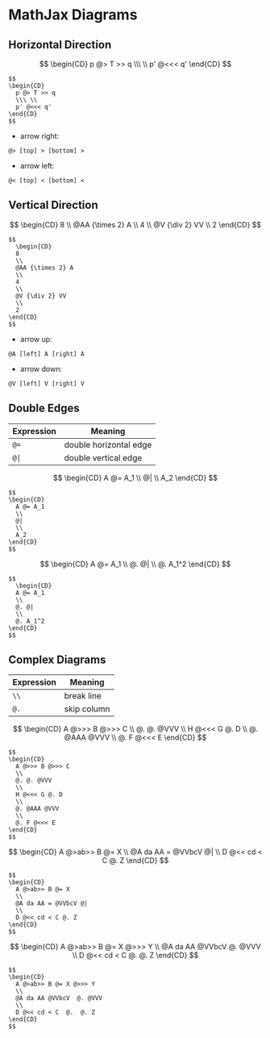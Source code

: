 # MathJax Diagrams

## Horizontal Direction

$$
\begin{CD}
p @> T >> q
\\\ \\
p' @<<< q'
\end{CD}
$$

```
$$
\begin{CD}
  p @> T >> q
  \\\ \\
  p' @<<< q'
\end{CD}
$$
```

- arrow right:

```
@> [top] > [bottom] >
```

- arrow left:

```
@< [top] < [bottom] <
```

<!--
| Direction | Label position | Expression |
|--|--|--|
| left | none | `p @<<< q` |
| left | top | `p @< T << q` |
| left | bottom | `p @<< B < q` |
| left | top and bottom | `p @< T < B < q` |
| right | none | `p @>>> q` |
| right | top | `p @> T >> q` |
| right | bottom | `p @>> B > q` |
| right | top and bottom| `p @> T > B > q` |
-->

## Vertical Direction

$$
\begin{CD}
8
\\
@AA {\times 2} A
\\
4
\\
@V {\div 2} VV
\\
2
\end{CD}
$$

```
$$
  \begin{CD}
  8
  \\
  @AA {\times 2} A
  \\
  4
  \\
  @V {\div 2} VV
  \\
  2
\end{CD}
$$
```

- arrow up:

```
@A [left] A [right] A
```

- arrow down:

```
@V [left] V [right] V
```

## Double Edges

| Expression | Meaning |
|--|--|
| `@=` | double horizontal edge |
| `@\|` | double vertical edge |

$$
\begin{CD}
A @= A_1
\\
@|
\\
A_2
\end{CD}
$$

```
$$
\begin{CD}
  A @= A_1
  \\
  @|
  \\
  A_2
\end{CD}
$$
```

$$
\begin{CD}
A @= A_1
\\
@. @|
\\
@. A_1^2
\end{CD}
$$

```
$$
  \begin{CD}
  A @= A_1
  \\
  @. @|
  \\
  @. A_1^2
\end{CD}
$$
```

## Complex Diagrams

| Expression | Meaning |
|--|--|
| `\\` | break line |
| `@.` | skip column |

$$
\begin{CD}
A @>>> B @>>> C
\\
@. @. @VVV
\\
H @<<< G @. D
\\
@. @AAA @VVV
\\
@. F @<<< E
\end{CD}
$$

```
$$
\begin{CD}
  A @>>> B @>>> C
  \\
  @. @. @VVV
  \\
  H @<<< G @. D
  \\
  @. @AAA @VVV
  \\
  @. F @<<< E
\end{CD}
$$
```

$$
\begin{CD}
A @>ab>> B @= X
\\
@A da AA = @VVbcV @|
\\
D @<< cd < C @. Z
\end{CD}
$$

```
$$
\begin{CD}
  A @>ab>> B @= X
  \\
  @A da AA = @VVbcV @|
  \\
  D @<< cd < C @. Z
\end{CD}
$$
```

$$
\begin{CD}
A @>ab>> B @= X @>>> Y
\\
@A da AA @VVbcV  @. @VVV
\\
D @<< cd < C  @.  @. Z
\end{CD}
$$

```
$$
\begin{CD}
  A @>ab>> B @= X @>>> Y
  \\
  @A da AA @VVbcV  @. @VVV
  \\
  D @<< cd < C  @.  @. Z
\end{CD}
$$
```
